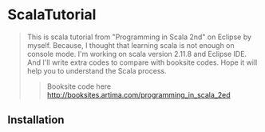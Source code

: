 # ScalaTutorial
>This is scala tutorial from "Programming in Scala 2nd" on Eclipse by myself. 
>Because, I thought that learning scala is not enough on console mode.
>I'm working on scala version 2.11.8 and Eclipse IDE.
>And I'll write extra codes to compare with booksite codes.
>Hope it will help you to understand the Scala process.
>>Booksite code here http://booksites.artima.com/programming_in_scala_2ed

## Installation

